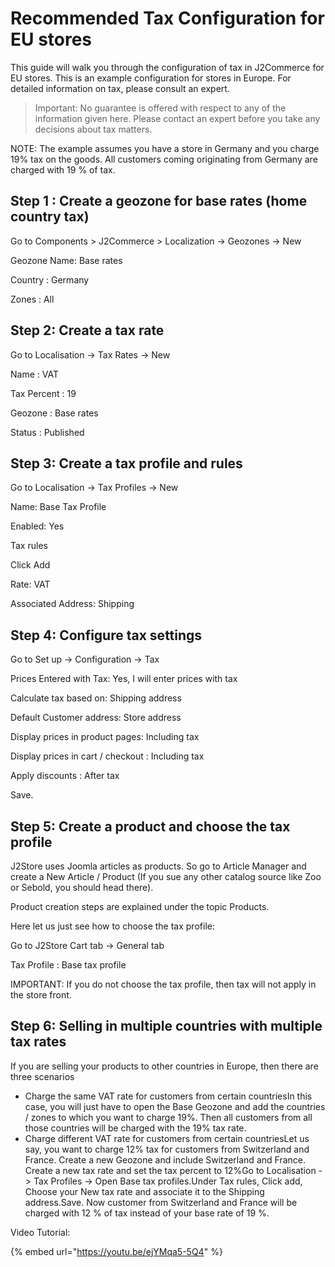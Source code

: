 # Recommended Tax Configuration for EU stores

This guide will walk you through the configuration of tax in J2Commerce for EU stores. This is an example configuration for stores in Europe. For detailed information on tax, please consult an expert.

> Important: No guarantee is offered with respect to any of the information given here. Please contact an expert before you take any decisions about tax matters.

NOTE: The example assumes you have a store in Germany and you charge 19% tax on the goods. All customers coming originating from Germany are charged with 19 % of tax.

## Step 1 : Create a geozone for base rates (home country tax) <a href="#step-1--create-a-geozone-for-base-rates-home-country-tax" id="step-1--create-a-geozone-for-base-rates-home-country-tax"></a>

Go to Components > J2Commerce > Localization -> Geozones -> New

Geozone Name: Base rates

Country : Germany

Zones : All

## Step 2: Create a tax rate <a href="#step-2-create-a-tax-rate" id="step-2-create-a-tax-rate"></a>

Go to Localisation -> Tax Rates -> New

Name : VAT

Tax Percent : 19

Geozone : Base rates

Status : Published

## Step 3: Create a tax profile and rules <a href="#step-3-create-a-tax-profile-and-rules" id="step-3-create-a-tax-profile-and-rules"></a>

Go to Localisation -> Tax Profiles -> New

Name: Base Tax Profile

Enabled: Yes

Tax rules

Click Add

Rate: VAT

Associated Address: Shipping

## Step 4: Configure tax settings <a href="#step-4-configure-tax-settings" id="step-4-configure-tax-settings"></a>

Go to Set up -> Configuration -> Tax

Prices Entered with Tax: Yes, I will enter prices with tax

Calculate tax based on: Shipping address

Default Customer address: Store address

Display prices in product pages: Including tax

Display prices in cart / checkout : Including tax

Apply discounts : After tax

Save.

## Step 5: Create a product and choose the tax profile <a href="#step-5-create-a-product-and-choose-the-tax-profile" id="step-5-create-a-product-and-choose-the-tax-profile"></a>

J2Store uses Joomla articles as products. So go to Article Manager and create a New Article / Product (If you sue any other catalog source like Zoo or Sebold, you should head there).

Product creation steps are explained under the topic Products.

Here let us just see how to choose the tax profile:

Go to J2Store Cart tab -> General tab

Tax Profile : Base tax profile

IMPORTANT: If you do not choose the tax profile, then tax will not apply in the store front.

## Step 6: Selling in multiple countries with multiple tax rates <a href="#step-6-selling-in-multiple-countries-with-multiple-tax-rates" id="step-6-selling-in-multiple-countries-with-multiple-tax-rates"></a>

If you are selling your products to other countries in Europe, then there are three scenarios

* Charge the same VAT rate for customers from certain countriesIn this case, you will just have to open the Base Geozone and add the countries / zones to which you want to charge 19%. Then all customers from all those countries will be charged with the 19% tax rate.
* Charge different VAT rate for customers from certain countriesLet us say, you want to charge 12% tax for customers from Switzerland and France. Create a new Geozone and include Switzerland and France. Create a new tax rate and set the tax percent to 12%Go to Localisation -> Tax Profiles -> Open Base tax profiles.Under Tax rules, Click add, Choose your New tax rate and associate it to the Shipping address.Save. Now customer from Switzerland and France will be charged with 12 % of tax instead of your base rate of 19 %.

Video Tutorial:

{% embed url="https://youtu.be/ejYMqa5-5Q4" %}
